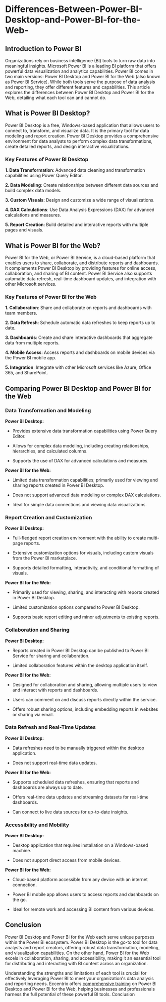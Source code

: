# Differences-Between-Power-BI-Desktop-and-Power-BI-for-the-Web-
## Introduction to Power BI 

Organizations rely on business intelligence (BI) tools to turn raw data into meaningful insights. Microsoft Power BI is a leading BI platform that offers powerful data visualization and analytics capabilities. Power BI comes in two main versions: Power BI Desktop and Power BI for the Web (also known as Power BI Service). While both tools serve the purpose of data analysis and reporting, they offer different features and capabilities. This article explores the differences between Power BI Desktop and Power BI for the Web, detailing what each tool can and cannot do. 

## What is Power BI Desktop? 

Power BI Desktop is a free, Windows-based application that allows users to connect to, transform, and visualize data. It is the primary tool for data modeling and report creation. Power BI Desktop provides a comprehensive environment for data analysts to perform complex data transformations, create detailed reports, and design interactive visualizations. 

### Key Features of Power BI Desktop 

**1. Data Transformation**: Advanced data cleaning and transformation capabilities using Power Query Editor. 

**2. Data Modeling**: Create relationships between different data sources and build complex data models. 

**3. Custom Visuals**: Design and customize a wide range of visualizations. 

**4. DAX Calculations**: Use Data Analysis Expressions (DAX) for advanced calculations and measures. 

**5. Report Creation**: Build detailed and interactive reports with multiple pages and visuals. 

## What is Power BI for the Web? 

Power BI for the Web, or Power BI Service, is a cloud-based platform that enables users to share, collaborate, and distribute reports and dashboards. It complements Power BI Desktop by providing features for online access, collaboration, and sharing of BI content. Power BI Service also supports automatic data refresh, real-time dashboard updates, and integration with other Microsoft services. 

### Key Features of Power BI for the Web 

**1. Collaboration**: Share and collaborate on reports and dashboards with team members. 

**2. Data Refresh**: Schedule automatic data refreshes to keep reports up to date. 

**3. Dashboards**: Create and share interactive dashboards that aggregate data from multiple reports. 

**4. Mobile Access**: Access reports and dashboards on mobile devices via the Power BI mobile app. 

**5. Integration**: Integrate with other Microsoft services like Azure, Office 365, and SharePoint. 

## Comparing Power BI Desktop and Power BI for the Web 

### Data Transformation and Modeling 

**Power BI Desktop:**

- Provides extensive data transformation capabilities using Power Query Editor. 

- Allows for complex data modeling, including creating relationships, hierarchies, and calculated columns. 

- Supports the use of DAX for advanced calculations and measures. 

**Power BI for the Web:**

- Limited data transformation capabilities; primarily used for viewing and sharing reports created in Power BI Desktop. 

- Does not support advanced data modeling or complex DAX calculations. 

- Ideal for simple data connections and viewing data visualizations. 

### Report Creation and Customization 

**Power BI Desktop:** 

- Full-fledged report creation environment with the ability to create multi-page reports. 

- Extensive customization options for visuals, including custom visuals from the Power BI marketplace. 

- Supports detailed formatting, interactivity, and conditional formatting of visuals. 

**Power BI for the Web:** 

- Primarily used for viewing, sharing, and interacting with reports created in Power BI Desktop. 

- Limited customization options compared to Power BI Desktop. 

- Supports basic report editing and minor adjustments to existing reports. 

### Collaboration and Sharing 

**Power BI Desktop:** 

- Reports created in Power BI Desktop can be published to Power BI Service for sharing and collaboration. 

- Limited collaboration features within the desktop application itself. 

**Power BI for the Web:**

- Designed for collaboration and sharing, allowing multiple users to view and interact with reports and dashboards. 

- Users can comment on and discuss reports directly within the service. 

- Offers robust sharing options, including embedding reports in websites or sharing via email. 

### Data Refresh and Real-Time Updates 

**Power BI Desktop:** 

- Data refreshes need to be manually triggered within the desktop application. 

- Does not support real-time data updates. 

**Power BI for the Web:** 

- Supports scheduled data refreshes, ensuring that reports and dashboards are always up to date. 

- Offers real-time data updates and streaming datasets for real-time dashboards. 

- Can connect to live data sources for up-to-date insights. 

### Accessibility and Mobility 

**Power BI Desktop:** 

- Desktop application that requires installation on a Windows-based machine. 

- Does not support direct access from mobile devices. 

**Power BI for the Web:** 

- Cloud-based platform accessible from any device with an internet connection. 

- Power BI mobile app allows users to access reports and dashboards on the go. 

- Ideal for remote work and accessing BI content from various devices.
  
## Conclusion 

Power BI Desktop and Power BI for the Web each serve unique purposes within the Power BI ecosystem. Power BI Desktop is the go-to tool for data analysts and report creators, offering robust data transformation, modeling, and visualization capabilities. On the other hand, Power BI for the Web excels in collaboration, sharing, and accessibility, making it an essential tool for distributing and interacting with BI content across an organization. 

Understanding the strengths and limitations of each tool is crucial for effectively leveraging Power BI to meet your organization's data analysis and reporting needs. Eccentrix offers [comprehensive training](https://www.eccentrix.ca/en/courses/microsoft/power-platform/microsoft-certified-power-bi-data-analyst-associate-pl300/) on Power BI Desktop and Power BI for the Web, helping businesses and professionals harness the full potential of these powerful BI tools. Conclusion 
